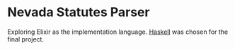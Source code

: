 # Nevada Statutes Parser

Exploring Elixir as the implementation language. [Haskell](https://github.com/public-law/nevada-revised-statutes-parser)
was chosen for the final project.
